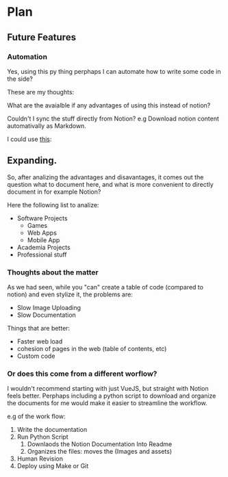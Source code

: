 # Plan




## Future Features

### Automation
Yes, using this py thing perphaps I can automate how to write some code in the side?

These are my thoughts:

What are the avaialble if any advantages of using this instead of notion?

Couldn't I sync the stuff directly from Notion? e.g Download notion content automativally as Markdown.

I could use [this](https://github.com/echo724/notion2md):

## Expanding.
So, after analizing the advantages and disavantages, it comes out the question what to document here, and what is more convenient to directly document in for example Notion?

Here the following list to analize:
- Software Projects
  - Games
  - Web Apps
  - Mobile App
- Academia Projects
- Professional stuff

### Thoughts about the matter
As we had seen, while you "can" create a table of code (compared to notion) and even stylize it, the problems are:
- Slow Image Uploading
- Slow Documentation


Things that are better:
- Faster web load
- cohesion of pages in the web (table of contents, etc)
- Custom code


### Or does this come from a different worflow?

I wouldn't recommend starting with just VueJS, but straight with Notion feels better. Perphaps including a python script to download and organize the documents for me would make it easier to streamline the workflow. 

e.g of the work flow:
1. Write the documentation
2. Run Python Script
   1. Downlaods the Notion Documentation Into Readme
   2. Organizes the files: moves the (Images and assets)
3. Human Revision
4. Deploy using Make or Git



